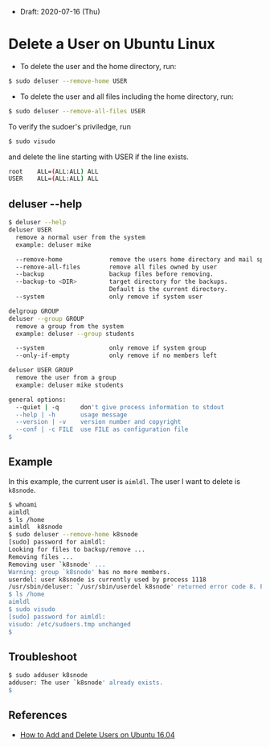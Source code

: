 * Draft: 2020-07-16 (Thu)
# Delete a User on Ubuntu Linux
* To delete the user and the home directory, run:
```bash
$ sudo deluser --remove-home USER
```

* To delete the user and all files including the home directory, run:
```bash
$ sudo deluser --remove-all-files USER
```

To verify the sudoer's priviledge, run
```bash
$ sudo visudo
```
and delete the line starting with USER if the line exists.
```bash
root    ALL=(ALL:ALL) ALL
USER    ALL=(ALL:ALL) ALL
```
## deluser --help
```bash
$ deluser --help
deluser USER
  remove a normal user from the system
  example: deluser mike

  --remove-home             remove the users home directory and mail spool
  --remove-all-files        remove all files owned by user
  --backup                  backup files before removing.
  --backup-to <DIR>         target directory for the backups.
                            Default is the current directory.
  --system                  only remove if system user

delgroup GROUP
deluser --group GROUP
  remove a group from the system
  example: deluser --group students

  --system                  only remove if system group
  --only-if-empty           only remove if no members left

deluser USER GROUP
  remove the user from a group
  example: deluser mike students

general options:
  --quiet | -q      don't give process information to stdout
  --help | -h       usage message
  --version | -v    version number and copyright
  --conf | -c FILE  use FILE as configuration file
$
```

## Example
In this example, the current user is `aimldl`. The user I want to delete is `k8snode`.
```bash
$ whoami
aimldl
$ ls /home
aimldl  k8snode
$ sudo deluser --remove-home k8snode
[sudo] password for aimldl: 
Looking for files to backup/remove ...
Removing files ...
Removing user `k8snode' ...
Warning: group `k8snode' has no more members.
userdel: user k8snode is currently used by process 1118
/usr/sbin/deluser: `/usr/sbin/userdel k8snode' returned error code 8. Exiting.
$ ls /home
aimldl
$ sudo visudo
[sudo] password for aimldl: 
visudo: /etc/sudoers.tmp unchanged
$
```

## Troubleshoot
```bash
$ sudo adduser k8snode
adduser: The user `k8snode' already exists.
$
```
## References
* [How to Add and Delete Users on Ubuntu 16.04](https://www.digitalocean.com/community/tutorials/how-to-add-and-delete-users-on-ubuntu-16-04)
